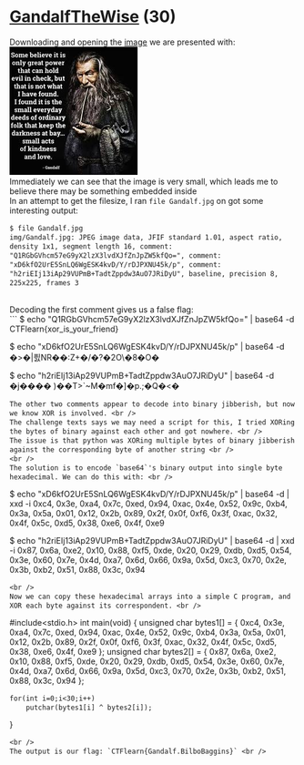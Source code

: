 # [GandalfTheWise](https://ctflearn.com/challenge/936) (30)
Downloading and opening the [image](https://ctflearn.com/challenge/download/936) we are presented with: <br />
![Gandalf](img/Gandalf.jpg) <br />
Immediately we can see that the image is very small, which leads me to believe there may be something embedded inside <br />
In an attempt to get the filesize, I ran `file Gandalf.jpg` on got some interesting output: <br />
```
$ file Gandalf.jpg
img/Gandalf.jpg: JPEG image data, JFIF standard 1.01, aspect ratio, density 1x1, segment length 16, comment: "Q1RGbGVhcm57eG9yX2lzX3lvdXJfZnJpZW5kfQo=", comment: "xD6kfO2UrE5SnLQ6WgESK4kvD/Y/rDJPXNU45k/p", comment: "h2riEIj13iAp29VUPmB+TadtZppdw3AuO7JRiDyU", baseline, precision 8, 225x225, frames 3

```
<br />
Decoding the first comment gives us a false flag: <br />
```
$ echo "Q1RGbGVhcm57eG9yX2lzX3lvdXJfZnJpZW5kfQo=" | base64 -d
CTFlearn{xor_is_your_friend}

$ echo "xD6kfO2UrE5SnLQ6WgESK4kvD/Y/rDJPXNU45k/p" | base64 -d
�>�|픬NR��:Z+�/�?�2O\�8�O� 

$ echo "h2riEIj13iAp29VUPmB+TadtZppdw3AuO7JRiDyU" | base64 -d
�j���� )��T>`~M�mf�]�p.;�Q�<�
```
The other two comments appear to decode into binary jibberish, but now we know XOR is involved. <br />
The challenge texts says we may need a script for this, I tried XORing the bytes of binary against each other and got nowhere. <br />
The issue is that python was XORing multiple bytes of binary jibberish against the corresponding byte of another string <br />
<br />
The solution is to encode `base64`'s binary output into single byte hexadecimal. We can do this with: <br />
```
$ echo "xD6kfO2UrE5SnLQ6WgESK4kvD/Y/rDJPXNU45k/p" | base64 -d | xxd -i
0xc4, 0x3e, 0xa4, 0x7c, 0xed, 0x94, 0xac, 0x4e, 0x52, 0x9c, 0xb4, 0x3a,
0x5a, 0x01, 0x12, 0x2b, 0x89, 0x2f, 0x0f, 0xf6, 0x3f, 0xac, 0x32, 0x4f,
0x5c, 0xd5, 0x38, 0xe6, 0x4f, 0xe9

$ echo "h2riEIj13iAp29VUPmB+TadtZppdw3AuO7JRiDyU" | base64 -d | xxd -i
0x87, 0x6a, 0xe2, 0x10, 0x88, 0xf5, 0xde, 0x20, 0x29, 0xdb, 0xd5, 0x54,
0x3e, 0x60, 0x7e, 0x4d, 0xa7, 0x6d, 0x66, 0x9a, 0x5d, 0xc3, 0x70, 0x2e,
0x3b, 0xb2, 0x51, 0x88, 0x3c, 0x94

```
<br />
Now we can copy these hexadecimal arrays into a simple C program, and XOR each byte against its correspondent. <br />
```
#include<stdio.h>
int main(void) {
	unsigned char bytes1[] = { 0xc4, 0x3e, 0xa4, 0x7c, 0xed, 0x94, 0xac, 0x4e, 0x52, 0x9c, 0xb4, 0x3a, 0x5a, 0x01, 0x12, 0x2b, 0x89, 0x2f, 0x0f, 0xf6, 0x3f, 0xac, 0x32, 0x4f, 0x5c, 0xd5, 0x38, 0xe6, 0x4f, 0xe9 };
	unsigned char bytes2[] = { 0x87, 0x6a, 0xe2, 0x10, 0x88, 0xf5, 0xde, 0x20, 0x29, 0xdb, 0xd5, 0x54, 0x3e, 0x60, 0x7e, 0x4d, 0xa7, 0x6d, 0x66, 0x9a, 0x5d, 0xc3, 0x70, 0x2e, 0x3b, 0xb2, 0x51, 0x88, 0x3c, 0x94 };
	
	for(int i=0;i<30;i++)
		putchar(bytes1[i] ^ bytes2[i]);
}

```
<br />
The output is our flag: `CTFlearn{Gandalf.BilboBaggins}` <br />
